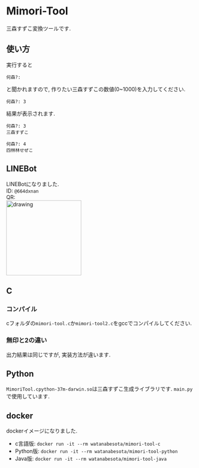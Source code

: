 # Mimori-Tool
三森すずこ変換ツールです.

## 使い方
実行すると
```
何森?:
```
と聞かれますので, 作りたい三森すずこの数値(0~1000)を入力してください.
```
何森?: 3
```
結果が表示されます.
```
何森?: 3
三森すずこ
```
```
何森?: 4
四林林せぜこ
```

## LINEBot
LINEBotになりました.  
ID: `@664dxnan`  
QR:  
<img src="https://github.com/Masaki-Okuyama/Mimori-Tool/blob/images/LINEQR.png" alt="drawing" width="200"/>

## C
### コンパイル
cフォルダの`mimori-tool.c`か`mimori-tool2.c`をgccでコンパイルしてください.
### 無印と2の違い
出力結果は同じですが, 実装方法が違います.

## Python
`MimoriTool.cpython-37m-darwin.so`は三森すずこ生成ライブラリです. `main.py`で使用しています.
## docker
dockerイメージになりました.
- c言語版: ```docker run -it --rm watanabesota/mimori-tool-c```
- Python版: ```docker run -it --rm watanabesota/mimori-tool-python```
- Java版: ```docker run -it --rm watanabesota/mimori-tool-java```
